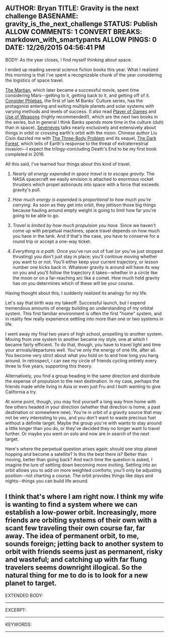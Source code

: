 AUTHOR: Bryan
TITLE: Gravity is the next challenge
BASENAME: gravity_is_the_next_challenge
STATUS: Publish
ALLOW COMMENTS: 1
CONVERT BREAKS: markdown_with_smartypants
ALLOW PINGS: 0
DATE: 12/26/2015 04:56:41 PM
-----
BODY:
As the year closes, I find myself thinking about space. 

I ended up reading several science fiction books this year. What I realized this morning is that I've spent a recognizable chunk of the year considering the logistics of space travel.

[The Martian](https://www.goodreads.com/book/show/18007564-the-martian), which later became a successful movie, spent time considering Mars--getting to it, getting back to it, and getting off of it. [Consider Phlebas](https://www.goodreads.com/book/show/8935689-consider-phlebas?from_search=true&search_version=service), the first of Iain M Banks' Culture series, has the protagonist entering and exiting multiple planets and solar systems with varying methods and levels of success. (I also read [Player of Games](https://www.goodreads.com/book/show/18630.The_Player_of_Games?from_search=true&search_version=service) and [Use of Weapons](https://www.goodreads.com/book/show/12007.Use_of_Weapons?from_search=true&search_version=service) (highly recommended!), which are the next two books in the series, but in general I think Banks spends more time in the culture (duh) than in space). [Seveneves](https://www.goodreads.com/book/show/22816087-seveneves?from_search=true&search_version=service) talks nearly exclusively and extensively about things in orbit or crossing earth's orbit with the moon. Chinese author Liu Cixin dazzled me with [The Three-Body Problem](https://www.goodreads.com/book/show/20518872-the-three-body-problem?from_search=true&search_version=service) and its sequel, [The Dark Forest](https://www.goodreads.com/book/show/23168817-the-dark-forest?from_search=true&search_version=service), which tells of Earth's response to the threat of extraterrestrial invasion--I expect the trilogy-concluding Death's End to be my first book completed in 2016.

All this said, I've learned four things about this kind of travel. 

1. *Nearly all energy expended in space travel is to escape gravity.* The NASA spacecraft we easily envision is attached to enormous rocket thrusters which propel astronauts into space with a force that exceeds gravity's pull. 

3.  *How much energy is expended is proportional to how much you're carrying.* As soon as they get into orbit, they jettison those big things because hauling around empty weight is going to limit how far you're going to be able to go. 

4. *Travel is limited by how much propulsion you have.* Since we haven't come up with perpetual machines, space travel depends on how much you have in the tank. And if that's the case, you have to conserve for a round trip or accept a one-way ticket.

2. *Everything is a path.* Once you've run out of fuel (or you've just stopped thrusting) you don't just stay in place; you'll continue moving whether you want to or not. You'll either keep your current trajectory, or lesson number one kicks back in. Whatever gravity is around will have its way on you and you'll follow the trajectory it takes--whether in a circle like the moon or on a far-reaching arc like a comet. How much hold gravity has on you determines which of these will be your course.

Having thought about this, I suddenly realized its analogy for my life. 

Let's say that birth was my takeoff. Successful launch, but I expend tremendous amounts of energy building an understanding of my orbital system. This first familiar environment is often the first "home" system, and in reality few really experience settling into more than one or two systems in life.

I went away my final two years of high school, propelling to another system. Moving from one system to another became my style, one at which I became fairly efficient. To do that, though, you have to travel light and time your arrivals/departures well. You've only the energy of one life, after all. You become very strict about what you hold on to and how long you hang around. In retrospect, i can see my circle of friends cycling entirely every three to five years, supporting this theory.

Alternatively, you find a group heading in the same direction and distribute the expense of propulsion to the next destination. In my case, perhaps the friends made while living in Asia or even just Fru and I both wanting to give California a try.

At some point, though, you may find yourself a long way from home with few others headed in your direction (whether that direction is home, a past destination or somewhere new). You're in orbit of a gravity source that may not be very interesting to you, and you don't want to waste precious fuel without a definite target. Maybe the group you're with wants to stay around a little longer than you do, or they've decided they no longer want to travel further. Or maybe you went on solo and now are in search of the next target.

Here's where the perpetual question arises again: should one stop planet hopping and become a satellite? Is this the best there is? Better than moving, better than going back? And each time the question is asked, I imagine the lure of settling down becoming more inviting. Settling into an orbit allows you to add on more weighted comforts; you'll only be adjusting position--not charting a course. The orbit provides things like days and nights--things you can build life around.

I think that's where I am right now. I think my wife is wanting to find a system where we can establish a low-power orbit. Increasingly, more friends are orbiting systems of their own with a scant few traveling their own course far, far away. The idea of permanent orbit, to me, sounds foreign; jetting back to another system to orbit with friends seems just as permanent, risky and wasteful; and catching up with far flung travelers seems downright illogical. So the natural thing for me to do is to look for a new planet to target.
-----
EXTENDED BODY:

-----
EXCERPT:

-----
KEYWORDS:

-----



